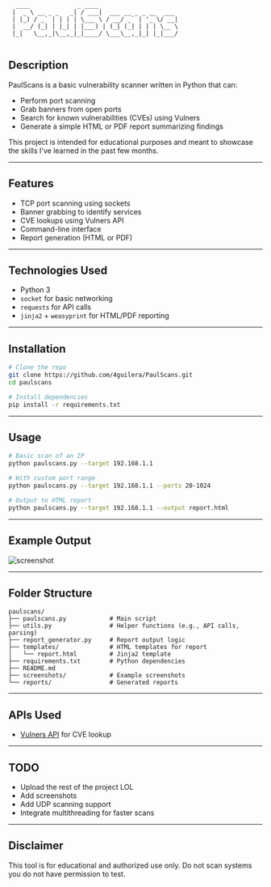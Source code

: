 

```
  ____             _ ____                      
 |  _ \ __ _ _   _| / ___|  ___ __ _ _ __  ___ 
 | |_) / _` | | | | \___ \ / __/ _` | '_ \/ __|
 |  __/ (_| | |_| | |___) | (_| (_| | | | \__ \
 |_|   \__,_|\__,_|_|____/ \___\__,_|_| |_|___/
                                                                                           
 ```                                            

## Description
PaulScans is a basic vulnerability scanner written in Python that can:
- Perform port scanning
- Grab banners from open ports
- Search for known vulnerabilities (CVEs) using Vulners
- Generate a simple HTML or PDF report summarizing findings

This project is intended for educational purposes and meant to showcase the skills I've learned in the past few months. 

---

## Features
- TCP port scanning using sockets
- Banner grabbing to identify services
- CVE lookups using Vulners API
- Command-line interface
- Report generation (HTML or PDF)

---

## Technologies Used
- Python 3
- `socket` for basic networking
- `requests` for API calls
- `jinja2` + `weasyprint` for HTML/PDF reporting

---

## Installation
```bash
# Clone the repo
git clone https://github.com/4guilera/PaulScans.git
cd paulscans

# Install dependencies
pip install -r requirements.txt
```

---

## Usage
```bash
# Basic scan of an IP
python paulscans.py --target 192.168.1.1

# With custom port range
python paulscans.py --target 192.168.1.1 --ports 20-1024

# Output to HTML report
python paulscans.py --target 192.168.1.1 --output report.html
```

---

## Example Output
![screenshot](screenshots/sample_report.png)

---

## Folder Structure
```
paulscans/
├── paulscans.py            # Main script
├── utils.py                # Helper functions (e.g., API calls, parsing)
├── report_generator.py     # Report output logic
├── templates/              # HTML templates for report
│   └── report.html         # Jinja2 template
├── requirements.txt        # Python dependencies
├── README.md
├── screenshots/            # Example screenshots
└── reports/                # Generated reports
```

---

## APIs Used
- [Vulners API](https://vulners.com/) for CVE lookup

---

## TODO
- Upload the rest of the project LOL
- Add screenshots
- Add UDP scanning support
- Integrate multithreading for faster scans

---

## Disclaimer
This tool is for educational and authorized use only. Do not scan systems you do not have permission to test.

